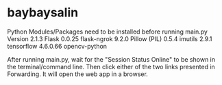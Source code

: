 # baybaysalin

Python Modules/Packages need to be installed before running main.py
    Version
    2.1.3   Flask
    0.0.25  flask-ngrok
    9.2.0   Pillow (PIL)
    0.5.4   imutils
    2.9.1   tensorflow
    4.6.0.66 opencv-python

After running main.py, wait for the "Session Status Online" to be shown in the terminal/command line.
Then click either of the two links presented in Forwarding. It will open the web app in a browser.